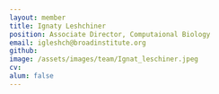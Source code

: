 ```yaml
---
layout: member
title: Ignaty Leshchiner
position: Associate Director, Computaional Biology
email: igleshch@broadinstitute.org
github: 
image: /assets/images/team/Ignat_leschiner.jpeg
cv:
alum: false
---
```



